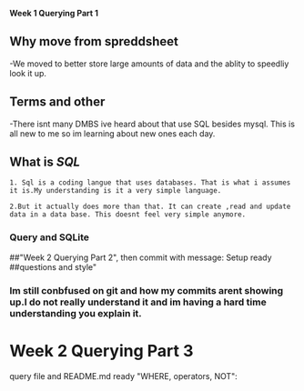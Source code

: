  **Week 1 Querying Part 1**

## Why move from spreddsheet
-We moved to better store large amounts of data and the ablity to speedliy look it up.

## Terms and other 
-There isnt many DMBS ive heard about that use SQL besides mysql. This is all new to me so im learning about new ones each day. 


## What is *SQL*
    1. Sql is a coding langue that uses databases. That is what i assumes it is.My understanding is it a very simple language.

    2.But it actually does more than that. It can create ,read and update data in a data base. This doesnt feel very simple anymore. 

### Query and SQLite
##"Week 2 Querying Part 2", then commit with message: Setup ready
##questions and style"
### Im still conbfused on git and how my commits arent showing up.I do not really understand it and im having a hard time understanding you explain it. 

# Week 2 Querying Part 3
query file and README.md ready
"WHERE, operators, NOT":